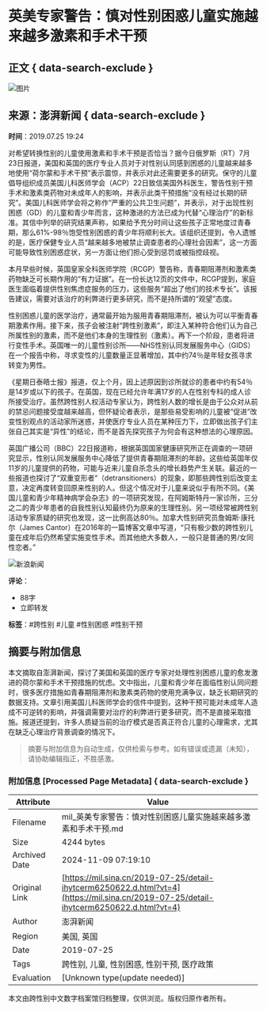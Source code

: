 # 英美专家警告：慎对性别困惑儿童实施越来越多激素和手术干预

## 正文 { data-search-exclude }


![图片](https://n.sinaimg.cn/sinakd10201/360/w180h180/20201208/5b51-keyancw9430301.jpg)

## 来源：澎湃新闻 { data-search-exclude }
**时间**：2019.07.25 19:24

对希望转换性别的儿童使用激素和手术干预是否恰当？据今日俄罗斯（RT）7月23日报道，美国和英国的医疗专业人员对于对性别认同感到困惑的儿童越来越多地使用“荷尔蒙和手术干预”表示震惊，并表示对此还需要更多的研究。保守的儿童倡导组织成员美国儿科医师学会（ACP）22日致信美国外科医生，警告性别干预手术和激素类药物对未成年人的影响，并表示此类干预措施“没有经过长期的研究”。美国儿科医师学会将之称作“严重的公共卫生问题”，并表示，对于出现性别困惑（GD）的儿童和青少年而言，这种激进的方法已成为代替“心理治疗”的新标准。其信中列举的研究结果声称，如果给予充分时间让这些孩子正常地度过青春期，那么61%-98％饱受性别困惑的青少年将顺利长大。该组织还提到，令人遗憾的是，医疗保健专业人员“越来越多地被禁止调查患者的心理社会因素”，这一方面可能导致性别困惑症状，另一方面让他们担心受到惩罚或被指控歧视。

本月早些时候，英国皇家全科医师学院（RCGP）警告称，青春期阻滞剂和激素类药物缺乏可长期作用的“有力证据”。在一份长达12页的文件中，RCGP提到，家庭医生面临着提供性别焦虑症服务的压力，这些服务“超出了他们的技术专长”。该报告建议，需要对该治疗的利弊进行更多研究，而不是持所谓的“观望”态度。

性别困惑儿童的医学治疗，通常最开始为服用青春期阻滞剂，被认为可以平衡青春期激素作用。接下来，孩子会被注射“跨性别激素”，即注入某种符合他们认为自己所属性别的激素，而不是他们本身的生理性别（激素）。再下一个阶段，患者将进行变性手术。英国唯一的儿童性别诊所——NHS性别认同发展服务中心（GIDS）在一个报告中称，寻求变性的儿童数量正显著增加，其中约74％是年轻女孩寻求转变为男性。

《星期日泰晤士报》报道，仅上个月，因上述原因到诊所就诊的患者中约有54％是14岁或以下的孩子。在英国，现在已经允许年满17岁的人在性别专科的成人诊所接受治疗。虽然跨性别人权活动专家认为，跨性别人数的增长是由于公众对从前的禁忌问题接受度越来越高，但怀疑论者表示，是那些易受影响的儿童被“促进”改变性别观点的活动家所迷惑，并使医疗专业人员在某种压力下，立即做出孩子们主张自己其实是“异性”的结论，而不是首先探究孩子为何会有这种想法的心理原因。

英国广播公司（BBC）22日报道称，根据英国国家健康研究所正在调查的一项研究显示，性别认同发展服务中心降低了提供青春期阻滞剂的年龄。这些给英国年仅11岁的儿童提供的药物，可能与近来儿童自杀念头的增长趋势产生关联。最近的一些报道也探讨了“双重变形者”（detransitioners）的现象，即那些跨性别后改变主意，决定再度转变回原来性别的人。但这个情况对于儿童来说似乎有所不同。《美国儿童和青少年精神病学会杂志》的一项研究发现，在阿姆斯特丹一家诊所，三分之二的青少年患者的自我性别认知最终仍为原来的生理性别。另一项经常被跨性别活动专家质疑的研究也发现，这一比例高达80％。加拿大性别研究员詹姆斯·康托尔（James Cantor）在2016年的一篇博客文章中写道，“只有极少数的跨性别儿童在成年后仍然希望实施变性手术。而其他绝大多数人，一般只是普通的男/女同性恋者。”

![新浪新闻](https://n.sinaimg.cn/default/80905340/20200331/sinalogo.png)

**评论**：
- 88字
- 立即转发

**标签**：#跨性别 #儿童 #性别困惑 #性别干预

## 摘要与附加信息

<!-- tcd_abstract -->
本文摘取自澎湃新闻，探讨了美国和英国的医疗专家对处理性别困惑儿童的愈发激进的荷尔蒙和手术干预措施的忧虑。文中指出，儿童和青少年在面临性别认同问题时，很多医疗措施如青春期阻滞剂和激素类药物的使用充满争议，缺乏长期研究的数据支持。文章引用美国儿科医师学会的信件中提到，这种干预可能对未成年人造成不可逆转的影响，并强调需要对治疗的利弊进行更多研究，而不是直接采取措施。报道还提到，许多人质疑当前的治疗模式是否真正符合儿童的心理需求，尤其在缺乏心理治疗背景调查的情况下。
<!-- tcd_abstract_end -->

> 摘要与附加信息为自动生成，仅供检索与参考。如有错误或遗漏（未知），请协助编辑指正，不胜感激。

### 附加信息 [Processed Page Metadata] { data-search-exclude }

| Attribute       | Value                                  |
|-----------------|----------------------------------------|
| Filename        | mil_英美专家警告：慎对性别困惑儿童实施越来越多激素和手术干预.md                             |
| Size            | 4244 bytes                           |
| Archived Date   | 2024-11-09 07:19:10                             |
| Original Link   | [https://mil.sina.cn/2019-07-25/detail-ihytcerm6250622.d.html?vt=4](https://mil.sina.cn/2019-07-25/detail-ihytcerm6250622.d.html?vt=4)                       |
| Author          | 澎湃新闻                               |
| Region          | 美国, 英国                               |
| Date            | 2019-07-25                                 |
| Tags            | 跨性别, 儿童, 性别困惑, 性别干预, 医疗政策                                 |
| Evaluation            | [Unknown type(update needed)]                                 |
<!-- tcd_table_end -->

本文由跨性别中文数字档案馆归档整理，仅供浏览。版权归原作者所有。
